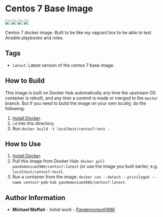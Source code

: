 # Centos 7 Base Image

![](https://img.shields.io/docker/cloud/build/pandemonium1986/centos7)
![](https://img.shields.io/github/release/Pandemonium1986/docker-centos7)
![](https://img.shields.io/github/release-date/Pandemonium1986/docker-centos7)
![](https://img.shields.io/github/license/Pandemonium1986/docker-centos7)

Centos 7 docker image. Built to be like my vagrant box to be able to test Ansible playbooks and roles.

## Tags

-   `latest`: Latest version of the centos 7 base image.

## How to Build

This image is built on Docker Hub automatically any time the upstream OS container is rebuilt, and any time a commit is made or merged to the `master` branch. But if you need to build the image on your own locally, do the following:

1.  [Install Docker](https://docs.docker.com/engine/installation/).
2.  `cd` into this directory.
3.  Run `docker build -t localhost/centos7:test .`

## How to Use

1.  [Install Docker](https://docs.docker.com/engine/installation/).
2.  Pull this image from Docker Hub: `docker pull pandemonium1986/centos7:latest` (or use the image you built earlier, e.g. `localhost/centos7:test`).
3.  Run a container from the image: `docker run --detach --privileged --name centos7-pdm-hub pandemonium1986/centos7:latest`.

## Author Information

-   **Michael Maffait** - _Initial work_ - [Pandemonium1986](https://github.com/Pandemonium1986)
